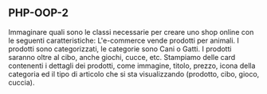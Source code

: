## PHP-OOP-2

Immaginare quali sono le classi necessarie per creare uno shop online con le seguenti caratteristiche:
L'e-commerce vende prodotti per animali.
I prodotti sono categorizzati, le categorie sono Cani o Gatti.
I prodotti saranno oltre al cibo, anche giochi, cucce, etc.
Stampiamo delle card contenenti i dettagli dei prodotti, come immagine, titolo, prezzo, icona della categoria ed il tipo di articolo che si sta visualizzando (prodotto, cibo, gioco, cuccia).